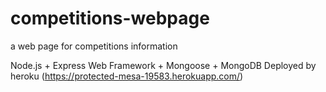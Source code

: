 # competitions-webpage
a web page for competitions information

Node.js + Express Web Framework + Mongoose + MongoDB
Deployed by heroku (https://protected-mesa-19583.herokuapp.com/)
